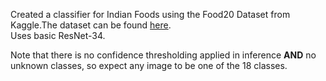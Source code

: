 Created a classifier for Indian Foods using the Food20 Dataset from Kaggle.The dataset can be found [here](https://www.kaggle.com/cdart99/food20dataset).  
Uses basic ResNet-34.

Note that there is no confidence thresholding applied in inference **AND** no unknown classes, so expect any image to be one of the 18 classes.
